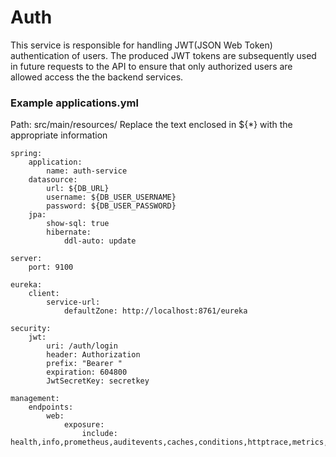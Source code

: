 # Auth

This service is responsible for handling JWT(JSON Web Token) authentication of users. The produced JWT tokens are subsequently used in future requests to the API to ensure that only authorized users are allowed access the the backend services.

### Example applications.yml
Path: src/main/resources/
Replace the text enclosed in ${*} with the appropriate information

```
spring: 
    application: 
        name: auth-service
    datasource:
        url: ${DB_URL}
        username: ${DB_USER_USERNAME}
        password: ${DB_USER_PASSWORD}
    jpa:
        show-sql: true
        hibernate:
            ddl-auto: update
            
server:
    port: 9100

eureka:
    client:
        service-url: 
            defaultZone: http://localhost:8761/eureka

security:
    jwt:
        uri: /auth/login
        header: Authorization
        prefix: "Bearer "
        expiration: 604800
        JwtSecretKey: secretkey

management:
    endpoints:
        web:
            exposure:
                include: health,info,prometheus,auditevents,caches,conditions,httptrace,metrics,scheduledtasks,heapdump
```